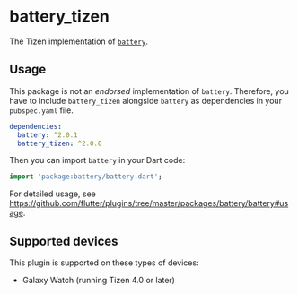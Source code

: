 # battery_tizen

The Tizen implementation of [`battery`](https://github.com/flutter/plugins/tree/master/packages/battery).

## Usage

This package is not an _endorsed_ implementation of `battery`. Therefore, you have to include `battery_tizen` alongside `battery` as dependencies in your `pubspec.yaml` file.

```yaml
dependencies:
  battery: ^2.0.1
  battery_tizen: ^2.0.0
```

Then you can import `battery` in your Dart code:

```dart
import 'package:battery/battery.dart';
```

For detailed usage, see https://github.com/flutter/plugins/tree/master/packages/battery/battery#usage.

## Supported devices

This plugin is supported on these types of devices:

- Galaxy Watch (running Tizen 4.0 or later)
